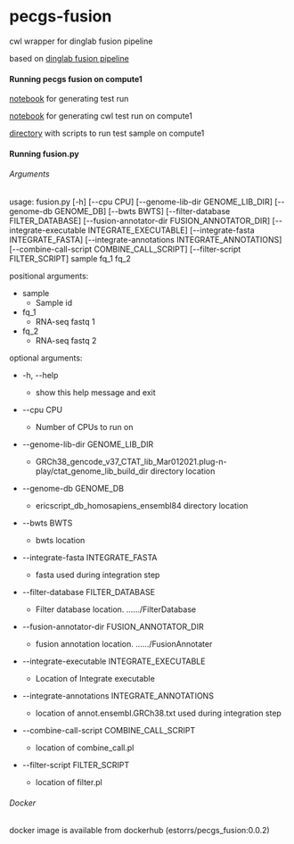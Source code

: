 # pecgs-fusion
cwl wrapper for dinglab fusion pipeline

based on [dinglab fusion pipeline](https://github.com/ding-lab/Fusion_hg38)

#### Running pecgs fusion on compute1

[notebook](https://github.com/estorrs/pecgs-fusion/blob/master/notebooks/generate_test_run.ipynb) for generating test run 

[notebook](https://github.com/estorrs/wombat/blob/master/notebooks/test_fusion.ipynb) for generating cwl test run on compute1

[directory](https://github.com/estorrs/wombat/tree/master/tests/data/fusion) with scripts to run test sample on compute1 


#### Running fusion.py

###### Arguments

usage: fusion.py [-h] [--cpu CPU] [--genome-lib-dir GENOME_LIB_DIR]
                 [--genome-db GENOME_DB] [--bwts BWTS]
                 [--filter-database FILTER_DATABASE]
                 [--fusion-annotator-dir FUSION_ANNOTATOR_DIR]
                 [--integrate-executable INTEGRATE_EXECUTABLE]
                 [--integrate-fasta INTEGRATE_FASTA]
                 [--integrate-annotations INTEGRATE_ANNOTATIONS]
                 [--combine-call-script COMBINE_CALL_SCRIPT]
                 [--filter-script FILTER_SCRIPT]
                 sample fq_1 fq_2

positional arguments:

  - sample
    - Sample id
  - fq_1
    - RNA-seq fastq 1
  - fq_2
    - RNA-seq fastq 2
  
  
optional arguments:

  + -h, --help
    - show this help message and exit
    
  + --cpu CPU
    - Number of CPUs to run on
    
  + --genome-lib-dir GENOME_LIB_DIR
    - GRCh38_gencode_v37_CTAT_lib_Mar012021.plug-n-play/ctat_genome_lib_build_dir directory location
   
  + --genome-db GENOME_DB
    - ericscript_db_homosapiens_ensembl84 directory location
   
  + --bwts BWTS
    - bwts location
    
  + --integrate-fasta INTEGRATE_FASTA
    - fasta used during integration step
    
  + --filter-database FILTER_DATABASE
    - Filter database location. ....../FilterDatabase
   
  + --fusion-annotator-dir FUSION_ANNOTATOR_DIR
    - fusion annotation location. ....../FusionAnnotater
    
  + --integrate-executable INTEGRATE_EXECUTABLE
    - Location of Integrate executable
   
  + --integrate-annotations INTEGRATE_ANNOTATIONS
    - location of annot.ensembl.GRCh38.txt used during integration step
    
  + --combine-call-script COMBINE_CALL_SCRIPT
    - location of combine_call.pl
    
  + --filter-script FILTER_SCRIPT
    - location of filter.pl


###### Docker

docker image is available from dockerhub (estorrs/pecgs_fusion:0.0.2)

